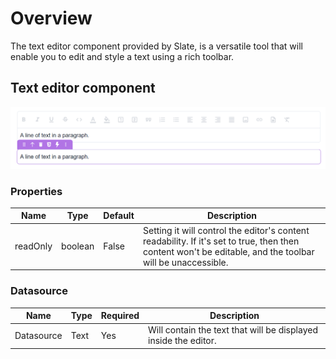 # Overview

The text editor component provided by Slate, is a versatile tool that will enable you to edit and style a text using a rich toolbar.

## Text editor component

![textEditor](https://github.com/metayoub/qodly_slate/blob/develop/public/textEditor.png)

### Properties

| Name     | Type    | Default | Description                                                                                                                                               |
| -------- | ------- | ------- | --------------------------------------------------------------------------------------------------------------------------------------------------------- |
| readOnly | boolean | False   | Setting it will control the editor's content readability. If it's set to true, then then content won't be editable, and the toolbar will be unaccessible. |

### Datasource

| Name       | Type | Required | Description                                                     |
| ---------- | ---- | -------- | --------------------------------------------------------------- |
| Datasource | Text | Yes      | Will contain the text that will be displayed inside the editor. |
